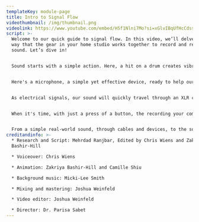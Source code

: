 ```yaml
---
templateKey: module-page
title: Intro to Signal Flow
videothumbnail: /img/thumbnail.png
videolink: https://www.youtube.com/embed/H5f1Nlni7Mo?si=xGlvIBqUfHcCdssZ
script: >-
  Welcome to our quick guide to signal flow. In this video, we’ll delve into the
  way that the gear in your home studio works together to record and reproduce
  sound. Let’s dive in! 


  Sound starts with a simple action. Here, a hit on a drum creates vibrations in the air that spread out as sound waves, which are heard by everyone nearby. This real world sound is referred to as acoustic. But we don’t want our sound to just stay in the room. We want our sound to be heard far and wide. To do this, we need to get it into our computer.


  Here's a microphone, a simple yet effective device, ready to help our sound waves on their journey from acoustic domain to our computer. As sound waves hit the microphone, it converts them into electric signals.


  As electrical signals, our sound will quickly travel through an XLR cable to reach our audio interface and computer. Here, our Audio interface acts like a translator and converts our sound signals from electricity into a format that computers can understand, enabling us to edit, process, or manipulate the audio in various ways. This digital domain is where creativity meets technology, expanding what's possible with sound with the computers' boundless capabilities, as we will discuss in our Intro to DAWs video.


  When it's time, with just a press of a button, the recording your computer has captured will travel back through your interface and into your speakers or headphones.Your speakers or headphones will take these electric signals and change them back into sound waves, ready to be heard once more.


  From a simple real-world sound, through cables and devices, to the sound in our ears, the journey from the acoustic to the digital domain and back is fascinating. And this, dear viewers, is  just the start. Stay tuned for the next segment where we will learn more about DAWs. Thanks for watching and happy composing!
creditandinfo: >-
  * Research and Script: Mehrdad Ranjbar, Edited by Chris Wiens and Zakriya
  Bashir-Hill

  * Voiceover: Chris Wiens

  * Animation: Zakriya Bashir-Hill and Camille Shiu

  * Background music: Micki-Lee Smith

  * Mixing and mastering: Joshua Weinfeld

  * Video editor: Joshua Weinfeld

  * Director: Dr. Parisa Sabet
---
```

